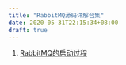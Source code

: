 ```yaml
---
title: "RabbitMQ源码详解合集"
date: 2020-05-31T22:15:34+08:00
draft: true
---
```


1. [RabbitMQ的启动过程](./rmqstart)